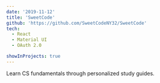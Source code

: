 ```yaml
---
date: '2019-11-12'
title: 'SweetCode'
github: 'https://github.com/SweetCodeNY32/SweetCode'
tech:
  - React
  - Material UI
  - OAuth 2.0

showInProjects: true
---
```


Learn CS fundamentals through personalized study guides.
